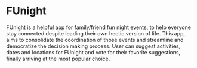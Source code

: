 # FUnight
FUnight is a helpful app for family/friend fun night events, to help everyone stay connected despite leading their own hectic version of life. This app, aims to consolidate the coordination of those events and streamline and democratize the decision making process. User can suggest activities, dates and locations for FUnight and vote for their favorite suggestions, finally arriving at the most popular choice.


